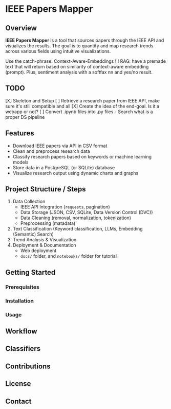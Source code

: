 # IEEE Papers Mapper

## Overview

**IEEE Papers Mapper** is a tool that sources papers through the IEEE API and visualizes the results. The goal is to quantify and map research trends across various fields using intuitive visualizations.

Use the catch-phrase: Context-Aware-Embeddings !!!
RAG: have a premade text that will return based on similarity of context-aware embedding (prompt).
Plus, sentiment analysis with a softfax nn and yes/no result.

## TODO

[X] Skeleton and Setup
[ ] Retrieve a research paper from IEEE API, make sure it's still compatible and all
[X] Create the idea of the end-goal. Is it a webapp or not?
[ ] Convert .ipynb files into .py files - Search what is a proper DS pipeline

## Features

- Download IEEE papers via API in CSV format
- Clean and preprocess research data
- Classify research papers based on keywords or machine learning models
- Store data in a PostgreSQL (or SQLite) database
- Visualize research output using dynamic charts and graphs

## Project Structure / Steps

1. Data Collection
    - IEEE API Integration (`requests`, pagination)
    - Data Storage (JSON, CSV, SQLite, Data Version Control (DVC))
    - Data Cleaning (removal, normalization, tokenization)
    - Preprocessing (matadata)
2. Text Classification (Keyword classification, LLMs, Embedding (Semantic) Search)
3. Trend Analysis & Visualization
4. Deployment & Documentation
    - Web deployment
    - `docs/` folder, and `notebooks/` folder for tutorial

## Getting Started

### Prerequisites

### Installation

### Usage

## Workflow

## Classifiers

## Contributions

## License

## Contact
